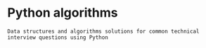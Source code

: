 # Python algorithms
    Data structures and algorithms solutions for common technical interview questions using Python